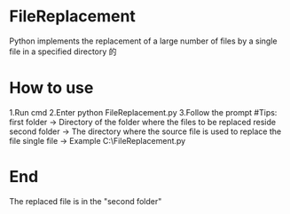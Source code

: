 # FileReplacement
Python implements the replacement of a large number of files by a single file in a specified directory
的
# How to use
1.Run cmd
2.Enter python FileReplacement.py
3.Follow the prompt
#Tips:
first folder -> Directory of the folder where the files to be replaced reside
second folder -> The directory where the source file is used to replace the file
single file -> Example C:\FileReplacement.py

# End
The replaced file is in the "second folder"

